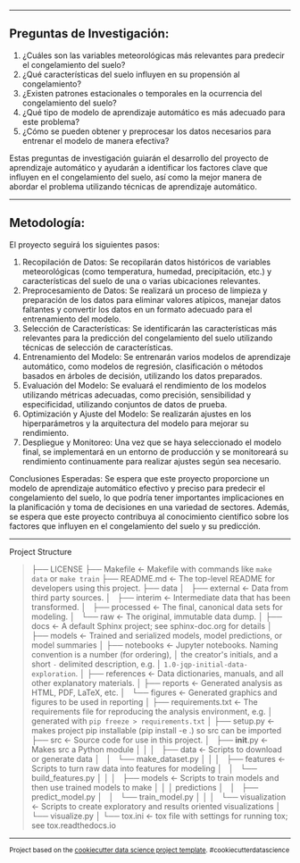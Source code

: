




------

Preguntas de Investigación:
-----------
1. ¿Cuáles son las variables meteorológicas más relevantes para predecir el congelamiento del suelo?
2. ¿Qué características del suelo influyen en su propensión al congelamiento?
3. ¿Existen patrones estacionales o temporales en la ocurrencia del congelamiento del suelo?
4. ¿Qué tipo de modelo de aprendizaje automático es más adecuado para este problema?
5. ¿Cómo se pueden obtener y preprocesar los datos necesarios para entrenar el modelo de manera efectiva?

Estas preguntas de investigación guiarán el desarrollo del proyecto de aprendizaje automático y ayudarán a identificar los factores clave que influyen en el congelamiento del suelo, así como la mejor manera de abordar el problema utilizando técnicas de aprendizaje automático.

------------
Metodología:
-----------

El proyecto seguirá los siguientes pasos:
1. Recopilación de Datos: Se recopilarán datos históricos de variables meteorológicas (como temperatura, humedad, precipitación, etc.) y características del suelo de una o varias ubicaciones relevantes.
2. Preprocesamiento de Datos: Se realizará un proceso de limpieza y preparación de los datos para eliminar valores atípicos, manejar datos faltantes y convertir los datos en un formato adecuado para el entrenamiento del modelo.
3. Selección de Características: Se identificarán las características más relevantes para la predicción del congelamiento del suelo utilizando técnicas de selección de características.
4. Entrenamiento del Modelo: Se entrenarán varios modelos de aprendizaje automático, como modelos de regresión, clasificación o métodos basados en árboles de decisión, utilizando los datos preparados.
5. Evaluación del Modelo: Se evaluará el rendimiento de los modelos utilizando métricas adecuadas, como precisión, sensibilidad y especificidad, utilizando conjuntos de datos de prueba.
6. Optimización y Ajuste del Modelo: Se realizarán ajustes en los hiperparámetros y la arquitectura del modelo para mejorar su rendimiento.
7. Despliegue y Monitoreo: Una vez que se haya seleccionado el modelo final, se implementará en un entorno de producción y se monitoreará su rendimiento continuamente para realizar ajustes según sea necesario.
   
Conclusiones Esperadas:
Se espera que este proyecto proporcione un modelo de aprendizaje automático efectivo y preciso para predecir el congelamiento del suelo, lo que podría tener importantes implicaciones en la planificación y toma de decisiones en una variedad de sectores. Además, se espera que este proyecto contribuya al conocimiento científico sobre los factores que influyen en el congelamiento del suelo y su predicción.


------------
Project Structure

> ├── LICENSE
> ├── Makefile           <- Makefile with commands like `make data` or `make train`
> ├── README.md          <- The top-level README for developers using this project.
> ├── data
> │   ├── external       <- Data from third party sources.
> │   ├── interim        <- Intermediate data that has been transformed.
> │   ├── processed      <- The final, canonical data sets for modeling.
> │   └── raw            <- The original, immutable data dump.
>│
>├── docs               <- A default Sphinx project; see sphinx-doc.org for details
>│
>├── models             <- Trained and serialized models, model predictions, or model summaries
>│
>├── notebooks          <- Jupyter notebooks. Naming convention is a number (for ordering),
>│                         the creator's initials, and a short `-` delimited description, e.g.
>│                         `1.0-jqp-initial-data-exploration`.
>│
>├── references         <- Data dictionaries, manuals, and all other explanatory materials.
>│
>├── reports            <- Generated analysis as HTML, PDF, LaTeX, etc.
>│   └── figures        <- Generated graphics and figures to be used in reporting
>│
>├── requirements.txt   <- The requirements file for reproducing the analysis environment, e.g.
>│                         generated with `pip freeze > requirements.txt`
>│
>├── setup.py           <- makes project pip installable (pip install -e .) so src can be imported
>├── src                <- Source code for use in this project.
>│   ├── __init__.py    <- Makes src a Python module
>│   │
>│   ├── data           <- Scripts to download or generate data
>│   │   └── make_dataset.py
>│   │
>│   ├── features       <- Scripts to turn raw data into features for modeling
>│   │   └── build_features.py
>│   │
>│   ├── models         <- Scripts to train models and then use trained models to make
>│   │   │                 predictions
>│   │   ├── predict_model.py
>│   │   └── train_model.py
>│   │
>│   └── visualization  <- Scripts to create exploratory and results oriented visualizations
>│       └── visualize.py
>│
>└── tox.ini            <- tox file with settings for running tox; see tox.readthedocs.io

--------

<p><small>Project based on the <a target="_blank" href="https://drivendata.github.io/cookiecutter-data-science/">cookiecutter data science project template</a>. #cookiecutterdatascience</small></p>
